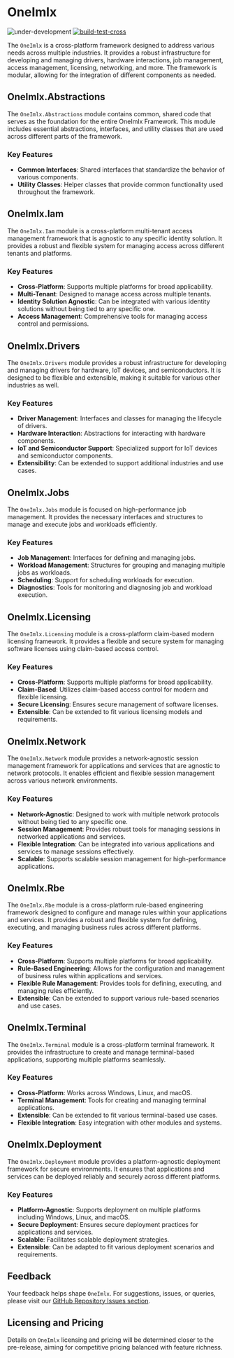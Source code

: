 # OneImlx
![under-development](https://img.shields.io/badge/development--status-under%20development-blue)
[![build-test-cross](https://github.com/perpetualintelligence/oneimlx/actions/workflows/build-test-cross.yml/badge.svg)](https://github.com/perpetualintelligence/oneimlx/actions/workflows/build-test-cross.yml)

The `OneImlx` is a cross-platform framework designed to address various needs across multiple industries. It provides a robust infrastructure for developing and managing drivers, hardware interactions, job management, access management, licensing, networking, and more. The framework is modular, allowing for the integration of different components as needed.

## OneImlx.Abstractions

The `OneImlx.Abstractions` module contains common, shared code that serves as the foundation for the entire OneImlx Framework. This module includes essential abstractions, interfaces, and utility classes that are used across different parts of the framework.

### Key Features
- **Common Interfaces**: Shared interfaces that standardize the behavior of various components.
- **Utility Classes**: Helper classes that provide common functionality used throughout the framework.

## OneImlx.Iam

The `OneImlx.Iam` module is a cross-platform multi-tenant access management framework that is agnostic to any specific identity solution. It provides a robust and flexible system for managing access across different tenants and platforms.

### Key Features
- **Cross-Platform**: Supports multiple platforms for broad applicability.
- **Multi-Tenant**: Designed to manage access across multiple tenants.
- **Identity Solution Agnostic**: Can be integrated with various identity solutions without being tied to any specific one.
- **Access Management**: Comprehensive tools for managing access control and permissions.

## OneImlx.Drivers

The `OneImlx.Drivers` module provides a robust infrastructure for developing and managing drivers for hardware, IoT devices, and semiconductors. It is designed to be flexible and extensible, making it suitable for various other industries as well.

### Key Features
- **Driver Management**: Interfaces and classes for managing the lifecycle of drivers.
- **Hardware Interaction**: Abstractions for interacting with hardware components.
- **IoT and Semiconductor Support**: Specialized support for IoT devices and semiconductor components.
- **Extensibility**: Can be extended to support additional industries and use cases.

## OneImlx.Jobs

The `OneImlx.Jobs` module is focused on high-performance job management. It provides the necessary interfaces and structures to manage and execute jobs and workloads efficiently.

### Key Features
- **Job Management**: Interfaces for defining and managing jobs.
- **Workload Management**: Structures for grouping and managing multiple jobs as workloads.
- **Scheduling**: Support for scheduling workloads for execution.
- **Diagnostics**: Tools for monitoring and diagnosing job and workload execution.

## OneImlx.Licensing

The `OneImlx.Licensing` module is a cross-platform claim-based modern licensing framework. It provides a flexible and secure system for managing software licenses using claim-based access control.

### Key Features
- **Cross-Platform**: Supports multiple platforms for broad applicability.
- **Claim-Based**: Utilizes claim-based access control for modern and flexible licensing.
- **Secure Licensing**: Ensures secure management of software licenses.
- **Extensible**: Can be extended to fit various licensing models and requirements.

## OneImlx.Network

The `OneImlx.Network` module provides a network-agnostic session management framework for applications and services that are agnostic to network protocols. It enables efficient and flexible session management across various network environments.

### Key Features
- **Network-Agnostic**: Designed to work with multiple network protocols without being tied to any specific one.
- **Session Management**: Provides robust tools for managing sessions in networked applications and services.
- **Flexible Integration**: Can be integrated into various applications and services to manage sessions effectively.
- **Scalable**: Supports scalable session management for high-performance applications.

## OneImlx.Rbe

The `OneImlx.Rbe` module is a cross-platform rule-based engineering framework designed to configure and manage rules within your applications and services. It provides a robust and flexible system for defining, executing, and managing business rules across different platforms.

### Key Features
- **Cross-Platform**: Supports multiple platforms for broad applicability.
- **Rule-Based Engineering**: Allows for the configuration and management of business rules within applications and services.
- **Flexible Rule Management**: Provides tools for defining, executing, and managing rules efficiently.
- **Extensible**: Can be extended to support various rule-based scenarios and use cases.

## OneImlx.Terminal

The `OneImlx.Terminal` module is a cross-platform terminal framework. It provides the infrastructure to create and manage terminal-based applications, supporting multiple platforms seamlessly.

### Key Features
- **Cross-Platform**: Works across Windows, Linux, and macOS.
- **Terminal Management**: Tools for creating and managing terminal applications.
- **Extensible**: Can be extended to fit various terminal-based use cases.
- **Flexible Integration**: Easy integration with other modules and systems.

## OneImlx.Deployment

The `OneImlx.Deployment` module provides a platform-agnostic deployment framework for secure environments. It ensures that applications and services can be deployed reliably and securely across different platforms.

### Key Features
- **Platform-Agnostic**: Supports deployment on multiple platforms including Windows, Linux, and macOS.
- **Secure Deployment**: Ensures secure deployment practices for applications and services.
- **Scalable**: Facilitates scalable deployment strategies.
- **Extensible**: Can be adapted to fit various deployment scenarios and requirements.

## Feedback
Your feedback helps shape `OneImlx`. For suggestions, issues, or queries, please visit our [GitHub Repository Issues section](https://github.com/PerpetualIntelligence/OneImlx/issues).

## Licensing and Pricing
Details on `OneImlx` licensing and pricing will be determined closer to the pre-release, aiming for competitive pricing balanced with feature richness.
